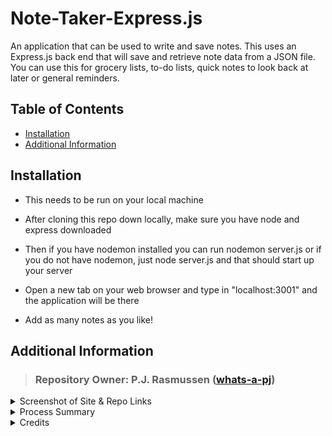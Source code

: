 # Note-Taker-Express.js
An application that can be used to write and save notes. This uses an Express.js back end that will save and retrieve note data from a JSON file. You can use this for grocery lists, to-do lists, quick notes to look back at later or general reminders.

## Table of Contents
* [Installation](#installation)
* [Additional Information](#additional-information)

## Installation
- This needs to be run on your local machine

- After cloning this repo down locally, make sure you have node and express downloaded

- Then if you have nodemon installed you can run nodemon server.js or if you do not have nodemon, just node server.js and that should start up your server 

- Open a new tab on your web browser and type in "localhost:3001" and the application will be there

- Add as many notes as you like!


## Additional Information

> ### Repository Owner: P.J. Rasmussen ([whats-a-pj](https://github.com/whats-a-pj)) 

<details>
<summary> Screenshot of Site & Repo Links </summary>



</details>

<details>
<summary> Process Summary </summary>

Downloaded starter code

Spent time researching Express and re-watching class zoom links

Set up routes and files in a way that made sense to me

Looked up docs on UUID for unique ids

Updated README & Deployed site

</details>

<details>
<summary> Credits </summary>

These are the websites I used including the starter code repo

https://github.com/coding-boot-camp/miniature-eureka

https://expressjs.com/en/guide/routing.html

https://expressjs.com/en/guide/routing.html#express-router

https://expressjs.com/en/starter/static-files.html

https://gist.github.com/alexpchin/102854243cd066f8b88e

https://www.youtube.com/watch?v=MpuF4uPopWI

https://www.youtube.com/watch?v=SccSCuHhOw0

https://nodejs.dev/en/learn/nodejs-file-paths/

https://stackoverflow.com/questions/34329149/nodejs-absolute-paths-in-windows-with-forward-slash

https://www.npmjs.com/package/uuid

https://www.geeksforgeeks.org/node-js-fs-readfilesync-method/



</details>